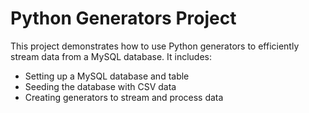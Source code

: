 # Python Generators Project

This project demonstrates how to use Python generators to efficiently stream data from a MySQL database. It includes:

- Setting up a MySQL database and table
- Seeding the database with CSV data
- Creating generators to stream and process data